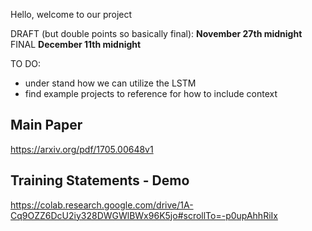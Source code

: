 Hello, welcome to our project

DRAFT (but double points so basically final): **November 27th midnight**
FINAL **December 11th midnight**

TO DO:
- under stand how we can utilize the LSTM
- find example projects to reference for how to include context

## Main Paper
https://arxiv.org/pdf/1705.00648v1

## Training Statements - Demo
https://colab.research.google.com/drive/1A-Cq9OZZ6DcU2iy328DWGWlBWx96K5jo#scrollTo=-p0upAhhRiIx

